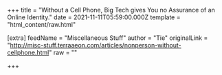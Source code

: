 
+++
title = "Without a Cell Phone, Big Tech gives You no Assurance of an Online Identity."
date = 2021-11-11T05:59:00.000Z
template = "html_content/raw.html"

[extra]
feedName = "Miscellaneous Stuff"
author = "Tie"
originalLink = "http://misc-stuff.terraaeon.com/articles/nonperson-without-cellphone.html"
raw = ""

+++

